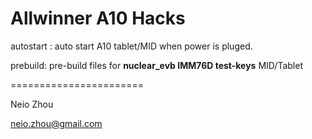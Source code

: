 Allwinner A10 Hacks
=======================



autostart : auto start A10 tablet/MID when power is pluged.


prebuild: pre-build files for **nuclear_evb IMM76D test-keys** MID/Tablet



=======================


Neio Zhou

neio.zhou@gmail.com



